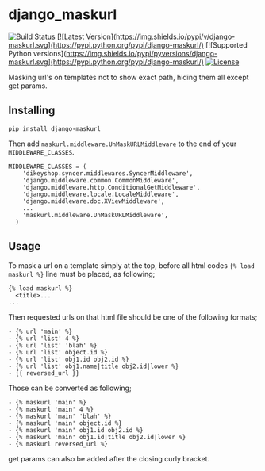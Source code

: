 django_maskurl
==============
[![Build Status](https://travis-ci.org/RedXBeard/django_maskurl.svg?branch=master)](https://travis-ci.org/RedXBeard/django_maskurl)
[![Latest Version](https://img.shields.io/pypi/v/django-maskurl.svg](https://pypi.python.org/pypi/django-maskurl/)
[![Supported Python versions](https://img.shields.io/pypi/pyversions/django-maskurl.svg](https://pypi.python.org/pypi/django-maskurl/)
[![License](https://img.shields.io/pypi/l/django-maskurl.svg)](https://pypi.python.org/pypi/django-maskurl/)


Masking url's on templates not to show exact path, hiding them all except get params.

Installing
----------
```
pip install django-maskurl
```
Then add <code>maskurl.middleware.UnMaskURLMiddleware</code> to the end of your <code>MIDDLEWARE_CLASSES</code>.

```
MIDDLEWARE_CLASSES = (
    'dikeyshop.syncer.middlewares.SyncerMiddleware',
    'django.middleware.common.CommonMiddleware',
    'django.middleware.http.ConditionalGetMiddleware',
    'django.middleware.locale.LocaleMiddleware',
    'django.middleware.doc.XViewMiddleware',
    ...
    'maskurl.middleware.UnMaskURLMiddleware',
  )
```

Usage
-----
To mask a url on a template simply at the top, before all html codes <code>{% load maskurl %}</code> line must be placed, as following;

```
{% load maskurl %}
  <title>...
...
```

Then requested urls on that html file should be one of the following formats;
```
- {% url 'main' %}
- {% url 'list' 4 %}  
- {% url 'list' 'blah' %}
- {% url 'list' object.id %}  
- {% url 'list' obj1.id obj2.id %}  
- {% url 'list' obj1.name|title obj2.id|lower %}
- {{ reversed_url }}
```

Those can be converted as following;
```
- {% maskurl 'main' %}
- {% maskurl 'main' 4 %}
- {% maskurl 'main' 'blah' %}
- {% maskurl 'main' object.id %}
- {% maskurl 'main' obj1.id obj2.id %}
- {% maskurl 'main' obj1.id|title obj2.id|lower %}
- {% maskurl reversed_url %}
```

get params can also be added after the closing curly bracket.
